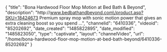 {
    "title": "Bona Hardwood Floor Mop Motion at Bed Bath & Beyond",
    "description": "http:\/\/www.bedbathandbeyond.com\/product.asp?SKU=18424673 Premium spray mop with sonic motion power that gives an extra cleaning boost so you spend ...",
    "channelid": "6410336",
    "videoid": "85202692",
    "date_created": "1485822895",
    "date_modified": "1485823050",
    "type": "captivate",
    "layout": "channelVideo",
    "url": "\/home\/bona-hardwood-floor-mop-motion-at-bed-bath-beyond\/6410336-85202692"
}